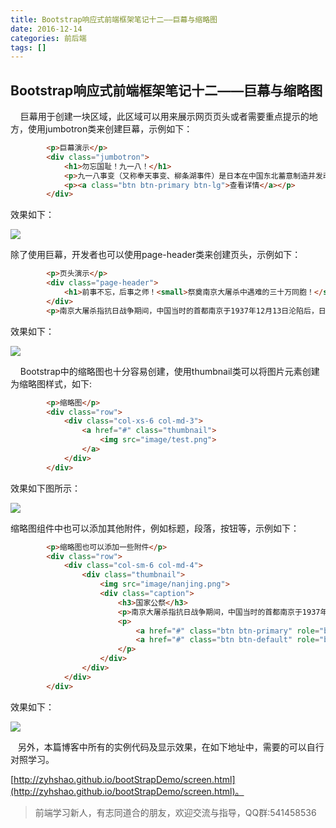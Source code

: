 ```yaml
---
title: Bootstrap响应式前端框架笔记十二——巨幕与缩略图
date: 2016-12-14
categories: 前后端
tags: []
---
```

## Bootstrap响应式前端框架笔记十二——巨幕与缩略图

    巨幕用于创建一块区域，此区域可以用来展示网页页头或者需要重点提示的地方，使用jumbotron类来创建巨幕，示例如下：

```html
        <p>巨幕演示</p>
        <div class="jumbotron">
            <h1>勿忘国耻！九一八！</h1>
            <p>九一八事变（又称奉天事变、柳条湖事件）是日本在中国东北蓄意制造并发动的一场侵华战争，是日本帝国主义侵华的开端。1931年9月18日夜，在日本关东军安排下，铁道“守备队”炸毁沈阳柳条湖附近日本修筑的南满铁路路轨，并栽赃嫁祸于中国军队。日军以此为借口，炮轰沈阳北大营，是为“九一八事变”。</p>
            <p><a class="btn btn-primary btn-lg">查看详情</a></p>
        </div>
```

效果如下：

![](https://static.oschina.net/uploads/space/2016/1214/154139_jlKt_2340880.png)

除了使用巨幕，开发者也可以使用page-header类来创建页头，示例如下：

```html
        <p>页头演示</p>
        <div class="page-header">
            <h1>前事不忘，后事之师！<small>祭奠南京大屠杀中遇难的三十万同胞！</small></h1>
        </div>
        <p>南京大屠杀指抗日战争期间，中国当时的首都南京于1937年12月13日沦陷后，日军在南京及附近地区进行长达四十多天的大屠杀[1]  。日军在南京城内对大量平民及战俘无恶不作。南京大屠杀的死亡人数超过30万。</p>
```

效果如下：

![](https://static.oschina.net/uploads/space/2016/1214/160426_EPYP_2340880.png)

    Bootstrap中的缩略图也十分容易创建，使用thumbnail类可以将图片元素创建为缩略图样式，如下:

```html
        <p>缩略图</p>
        <div class="row">
            <div class="col-xs-6 col-md-3">
                <a href="#" class="thumbnail">
                    <img src="image/test.png">
                </a>
            </div>
        </div>
```

效果如下图所示：

![](https://static.oschina.net/uploads/space/2016/1214/162008_JdQ9_2340880.png)

缩略图组件中也可以添加其他附件，例如标题，段落，按钮等，示例如下：

```html
        <p>缩略图也可以添加一些附件</p>
        <div class="row">
            <div class="col-sm-6 col-md-4">
                <div class="thumbnail">
                    <img src="image/nanjing.png">
                    <div class="caption">
                        <h3>国家公祭</h3>
                        <p>南京大屠杀指抗日战争期间，中国当时的首都南京于1937年12月13日沦陷后，日军在南京及附近地区进行长达四十多天的大屠杀[1] 。日军在南京城内对大量平民及战俘进行屠杀、抢掠、强奸、无恶不作。南京大屠杀的死亡人数超过30万。</p>
                        <p>
                            <a href="#" class="btn btn-primary" role="button">网上献花</a>
                            <a href="#" class="btn btn-default" role="button">更多史料</a>
                        </p>
                    </div>
                </div>
            </div>
        </div>
```

效果如下：

![](https://static.oschina.net/uploads/space/2016/1214/162612_ik7W_2340880.png)

   另外，本篇博客中所有的实例代码及显示效果，在如下地址中，需要的可以自行对照学习。

[http://zyhshao.github.io/bootStrapDemo/screen.html](http://zyhshao.github.io/bootStrapDemo/screen.html)。

> 前端学习新人，有志同道合的朋友，欢迎交流与指导，QQ群:541458536
